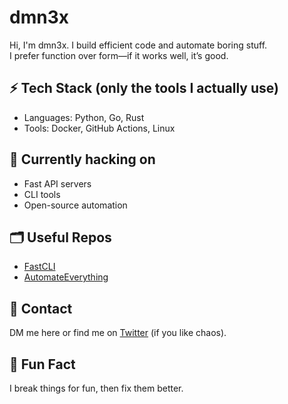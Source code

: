 # dmn3x

Hi, I'm dmn3x. I build efficient code and automate boring stuff.  
I prefer function over form—if it works well, it’s good.

## ⚡ Tech Stack (only the tools I actually use)
- Languages: Python, Go, Rust
- Tools: Docker, GitHub Actions, Linux

## 🚧 Currently hacking on
- Fast API servers
- CLI tools
- Open-source automation

## 🗂️ Useful Repos
- [FastCLI](https://github.com/dmn3x/fastcli)
- [AutomateEverything](https://github.com/dmn3x/automateeverything)

## 📨 Contact
DM me here or find me on [Twitter](https://twitter.com/dmn3x) (if you like chaos).

## 🤖 Fun Fact
I break things for fun, then fix them better.

<!-- No fancy badges. No filler. Just facts. -->

<!--
**dmn3x/dmn3x** is a ✨ _special_ ✨ repository because its `README.md` (this file) appears on your GitHub profile.

Here are some ideas to get you started:

- 🔭 I’m currently working on ...
- 🌱 I’m currently learning ...
- 👯 I’m looking to collaborate on ...
- 🤔 I’m looking for help with ...
- 💬 Ask me about ...
- 📫 How to reach me: ...
- 😄 Pronouns: ...
- ⚡ Fun fact: ...
-->
